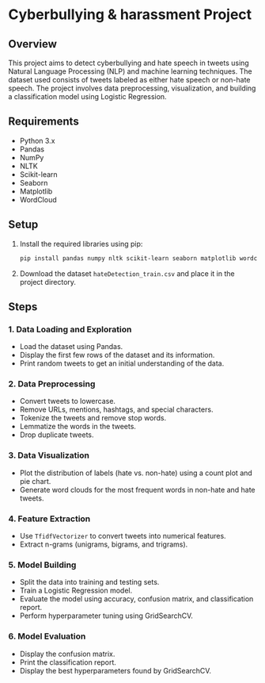 # Cyberbullying & harassment Project

## Overview

This project aims to detect cyberbullying and hate speech in tweets using Natural Language Processing (NLP) and machine learning techniques. The dataset used consists of tweets labeled as either hate speech or non-hate speech. The project involves data preprocessing, visualization, and building a classification model using Logistic Regression.

## Requirements

- Python 3.x
- Pandas
- NumPy
- NLTK
- Scikit-learn
- Seaborn
- Matplotlib
- WordCloud

## Setup

1. Install the required libraries using pip:
    ```bash
    pip install pandas numpy nltk scikit-learn seaborn matplotlib wordcloud
    ```

2. Download the dataset `hateDetection_train.csv` and place it in the project directory.

## Steps

### 1. Data Loading and Exploration
- Load the dataset using Pandas.
- Display the first few rows of the dataset and its information.
- Print random tweets to get an initial understanding of the data.

### 2. Data Preprocessing
- Convert tweets to lowercase.
- Remove URLs, mentions, hashtags, and special characters.
- Tokenize the tweets and remove stop words.
- Lemmatize the words in the tweets.
- Drop duplicate tweets.

### 3. Data Visualization
- Plot the distribution of labels (hate vs. non-hate) using a count plot and pie chart.
- Generate word clouds for the most frequent words in non-hate and hate tweets.

### 4. Feature Extraction
- Use `TfidfVectorizer` to convert tweets into numerical features.
- Extract n-grams (unigrams, bigrams, and trigrams).

### 5. Model Building
- Split the data into training and testing sets.
- Train a Logistic Regression model.
- Evaluate the model using accuracy, confusion matrix, and classification report.
- Perform hyperparameter tuning using GridSearchCV.

### 6. Model Evaluation
- Display the confusion matrix.
- Print the classification report.
- Display the best hyperparameters found by GridSearchCV.
